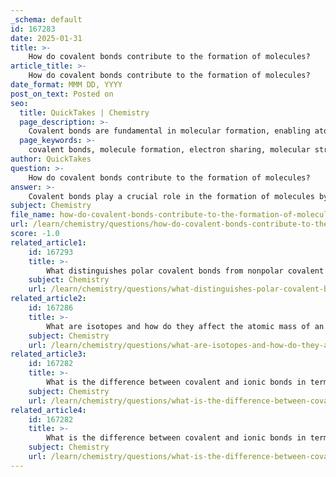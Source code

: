 ```yaml
---
_schema: default
id: 167283
date: 2025-01-31
title: >-
    How do covalent bonds contribute to the formation of molecules?
article_title: >-
    How do covalent bonds contribute to the formation of molecules?
date_format: MMM DD, YYYY
post_on_text: Posted on
seo:
  title: QuickTakes | Chemistry
  page_description: >-
    Covalent bonds are fundamental in molecular formation, enabling atoms to share electrons and achieve stable electronic configurations, significantly influencing molecular structure and properties.
  page_keywords: >-
    covalent bonds, molecule formation, electron sharing, molecular structure, single bonds, double bonds, triple bonds, properties of covalent compounds, polarity, stability
author: QuickTakes
question: >-
    How do covalent bonds contribute to the formation of molecules?
answer: >-
    Covalent bonds play a crucial role in the formation of molecules by allowing atoms to share electrons, which leads to the creation of stable electronic configurations. Here’s a detailed explanation of how covalent bonds contribute to molecular formation:\n\n### Mechanism of Covalent Bonding\n\n1. **Electron Sharing**: In covalent bonding, two or more atoms share pairs of electrons. This sharing occurs because atoms seek to fill their valence shells to achieve stability, often following the octet rule, which states that atoms are most stable when they have eight electrons in their outer shell (with some exceptions, such as hydrogen, which seeks two).\n\n2. **Types of Covalent Bonds**:\n   - **Single Bonds**: Involves the sharing of one pair of electrons (e.g., in a hydrogen molecule, H₂).\n   - **Double Bonds**: Involves the sharing of two pairs of electrons (e.g., in an oxygen molecule, O₂).\n   - **Triple Bonds**: Involves the sharing of three pairs of electrons (e.g., in nitrogen gas, N₂).\n\n### Formation of Molecules\n\n- **Discrete Molecules**: Covalent bonds typically form discrete molecules, which are distinct entities made up of specific numbers of atoms bonded together. For example, in a water molecule (H₂O), two hydrogen atoms share electrons with one oxygen atom, resulting in a bent molecular geometry.\n\n- **Molecular Structure**: The arrangement of atoms in a molecule is determined by the types of covalent bonds formed and the angles between them. This structure influences the physical and chemical properties of the substance. For instance, the bent shape of water contributes to its unique properties, such as high surface tension and solvent capabilities.\n\n### Properties of Covalent Compounds\n\n- **Varied Physical Properties**: Covalent compounds can exhibit a wide range of physical properties, including different melting and boiling points, depending on the strength of the covalent bonds and the molecular structure. Generally, they are poor conductors of electricity in their solid state.\n\n- **Polarity**: Covalent bonds can be polar or nonpolar, depending on the electronegativity of the atoms involved. In polar covalent bonds, electrons are shared unequally, leading to partial charges on the atoms, while in nonpolar covalent bonds, electrons are shared equally.\n\n### Summary\n\nCovalent bonds are fundamental to the formation of molecules, allowing for the sharing of electrons that leads to stable configurations. The nature of these bonds—whether single, double, or triple—along with the molecular structure they create, significantly influences the properties and behaviors of the resulting compounds. This ability to form diverse and complex molecules is particularly important in biological systems, where covalent bonding underlies the structure and function of essential biomolecules.
subject: Chemistry
file_name: how-do-covalent-bonds-contribute-to-the-formation-of-molecules.md
url: /learn/chemistry/questions/how-do-covalent-bonds-contribute-to-the-formation-of-molecules
score: -1.0
related_article1:
    id: 167293
    title: >-
        What distinguishes polar covalent bonds from nonpolar covalent bonds?
    subject: Chemistry
    url: /learn/chemistry/questions/what-distinguishes-polar-covalent-bonds-from-nonpolar-covalent-bonds
related_article2:
    id: 167286
    title: >-
        What are isotopes and how do they affect the atomic mass of an element?
    subject: Chemistry
    url: /learn/chemistry/questions/what-are-isotopes-and-how-do-they-affect-the-atomic-mass-of-an-element
related_article3:
    id: 167282
    title: >-
        What is the difference between covalent and ionic bonds in terms of electron interaction?
    subject: Chemistry
    url: /learn/chemistry/questions/what-is-the-difference-between-covalent-and-ionic-bonds-in-terms-of-electron-interaction
related_article4:
    id: 167282
    title: >-
        What is the difference between covalent and ionic bonds in terms of electron interaction?
    subject: Chemistry
    url: /learn/chemistry/questions/what-is-the-difference-between-covalent-and-ionic-bonds-in-terms-of-electron-interaction
---
```


&nbsp;